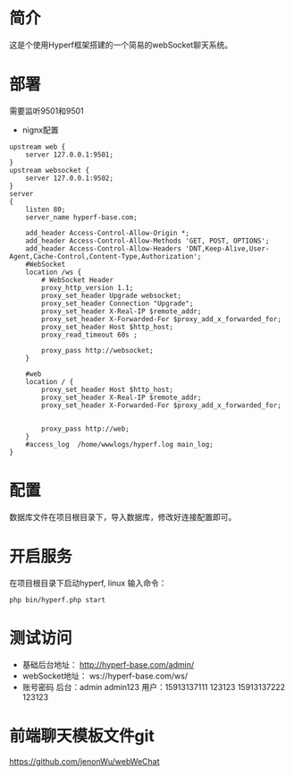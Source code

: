 # 简介

这是个使用Hyperf框架搭建的一个简易的webSocket聊天系统。

# 部署

需要监听9501和9501

* nignx配置
```
upstream web {
    server 127.0.0.1:9501;
}
upstream websocket {
    server 127.0.0.1:9502;
}
server
{
    listen 80;
    server_name hyperf-base.com;
        
    add_header Access-Control-Allow-Origin *;
    add_header Access-Control-Allow-Methods 'GET, POST, OPTIONS';
    add_header Access-Control-Allow-Headers 'DNT,Keep-Alive,User-Agent,Cache-Control,Content-Type,Authorization';          
    #WebSocket
    location /ws {
        # WebSocket Header
        proxy_http_version 1.1;
        proxy_set_header Upgrade websocket;
        proxy_set_header Connection "Upgrade";
        proxy_set_header X-Real-IP $remote_addr;
        proxy_set_header X-Forwarded-For $proxy_add_x_forwarded_for;
        proxy_set_header Host $http_host;
        proxy_read_timeout 60s ;
        
        proxy_pass http://websocket;
    }
     
    #web 
    location / {
        proxy_set_header Host $http_host;
        proxy_set_header X-Real-IP $remote_addr;
        proxy_set_header X-Forwarded-For $proxy_add_x_forwarded_for;
        
        
        proxy_pass http://web;
    }
    #access_log  /home/wwwlogs/hyperf.log main_log;
}
```

# 配置

数据库文件在项目根目录下，导入数据库，修改好连接配置即可。

# 开启服务

在项目根目录下启动hyperf, linux 输入命令：
```
php bin/hyperf.php start
```

# 测试访问

* 基础后台地址：
  http://hyperf-base.com/admin/
* webSocket地址：
  ws://hyperf-base.com/ws/
* 账号密码
  后台：admin  admin123
  用户：15913137111   123123
        15913137222   123123

# 前端聊天模板文件git
https://github.com/jenonWu/webWeChat  
